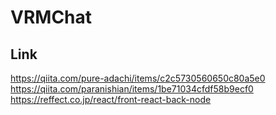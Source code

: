 # VRMChat

## Link

<https://qiita.com/pure-adachi/items/c2c5730560650c80a5e0>
<https://qiita.com/paranishian/items/1be71034cfdf58b9ecf0>
<https://reffect.co.jp/react/front-react-back-node>
